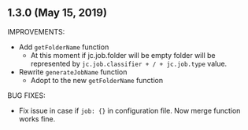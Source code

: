 ## 1.3.0 (May 15, 2019)

IMPROVEMENTS:

* Add `getFolderName` function
  * At this moment if jc.job.folder will be empty folder will be represented by `jc.job.classifier + / + jc.job.type` value.
* Rewrite `generateJobName` function
  * Adopt to the new  `getFolderName` function

BUG FIXES:
* Fix issue in case if `job: {}` in configuration file. Now merge function works fine.